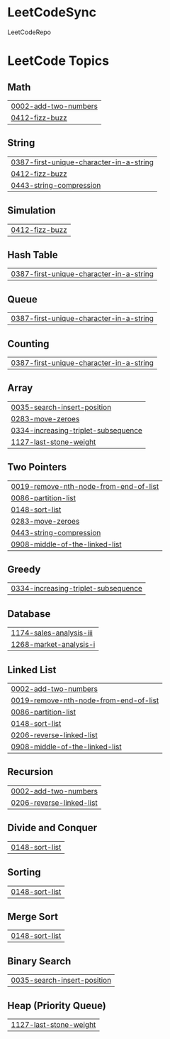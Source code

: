 # LeetCodeSync
LeetCodeRepo

<!---LeetCode Topics Start-->
# LeetCode Topics
## Math
|  |
| ------- |
| [0002-add-two-numbers](https://github.com/Enoch-Tadesse/LeetCodeSync/tree/master/0002-add-two-numbers) |
| [0412-fizz-buzz](https://github.com/Enoch-Tadesse/LeetCodeSync/tree/master/0412-fizz-buzz) |
## String
|  |
| ------- |
| [0387-first-unique-character-in-a-string](https://github.com/Enoch-Tadesse/LeetCodeSync/tree/master/0387-first-unique-character-in-a-string) |
| [0412-fizz-buzz](https://github.com/Enoch-Tadesse/LeetCodeSync/tree/master/0412-fizz-buzz) |
| [0443-string-compression](https://github.com/Enoch-Tadesse/LeetCodeSync/tree/master/0443-string-compression) |
## Simulation
|  |
| ------- |
| [0412-fizz-buzz](https://github.com/Enoch-Tadesse/LeetCodeSync/tree/master/0412-fizz-buzz) |
## Hash Table
|  |
| ------- |
| [0387-first-unique-character-in-a-string](https://github.com/Enoch-Tadesse/LeetCodeSync/tree/master/0387-first-unique-character-in-a-string) |
## Queue
|  |
| ------- |
| [0387-first-unique-character-in-a-string](https://github.com/Enoch-Tadesse/LeetCodeSync/tree/master/0387-first-unique-character-in-a-string) |
## Counting
|  |
| ------- |
| [0387-first-unique-character-in-a-string](https://github.com/Enoch-Tadesse/LeetCodeSync/tree/master/0387-first-unique-character-in-a-string) |
## Array
|  |
| ------- |
| [0035-search-insert-position](https://github.com/Enoch-Tadesse/LeetCodeSync/tree/master/0035-search-insert-position) |
| [0283-move-zeroes](https://github.com/Enoch-Tadesse/LeetCodeSync/tree/master/0283-move-zeroes) |
| [0334-increasing-triplet-subsequence](https://github.com/Enoch-Tadesse/LeetCodeSync/tree/master/0334-increasing-triplet-subsequence) |
| [1127-last-stone-weight](https://github.com/Enoch-Tadesse/LeetCodeSync/tree/master/1127-last-stone-weight) |
## Two Pointers
|  |
| ------- |
| [0019-remove-nth-node-from-end-of-list](https://github.com/Enoch-Tadesse/LeetCodeSync/tree/master/0019-remove-nth-node-from-end-of-list) |
| [0086-partition-list](https://github.com/Enoch-Tadesse/LeetCodeSync/tree/master/0086-partition-list) |
| [0148-sort-list](https://github.com/Enoch-Tadesse/LeetCodeSync/tree/master/0148-sort-list) |
| [0283-move-zeroes](https://github.com/Enoch-Tadesse/LeetCodeSync/tree/master/0283-move-zeroes) |
| [0443-string-compression](https://github.com/Enoch-Tadesse/LeetCodeSync/tree/master/0443-string-compression) |
| [0908-middle-of-the-linked-list](https://github.com/Enoch-Tadesse/LeetCodeSync/tree/master/0908-middle-of-the-linked-list) |
## Greedy
|  |
| ------- |
| [0334-increasing-triplet-subsequence](https://github.com/Enoch-Tadesse/LeetCodeSync/tree/master/0334-increasing-triplet-subsequence) |
## Database
|  |
| ------- |
| [1174-sales-analysis-iii](https://github.com/Enoch-Tadesse/LeetCodeSync/tree/master/1174-sales-analysis-iii) |
| [1268-market-analysis-i](https://github.com/Enoch-Tadesse/LeetCodeSync/tree/master/1268-market-analysis-i) |
## Linked List
|  |
| ------- |
| [0002-add-two-numbers](https://github.com/Enoch-Tadesse/LeetCodeSync/tree/master/0002-add-two-numbers) |
| [0019-remove-nth-node-from-end-of-list](https://github.com/Enoch-Tadesse/LeetCodeSync/tree/master/0019-remove-nth-node-from-end-of-list) |
| [0086-partition-list](https://github.com/Enoch-Tadesse/LeetCodeSync/tree/master/0086-partition-list) |
| [0148-sort-list](https://github.com/Enoch-Tadesse/LeetCodeSync/tree/master/0148-sort-list) |
| [0206-reverse-linked-list](https://github.com/Enoch-Tadesse/LeetCodeSync/tree/master/0206-reverse-linked-list) |
| [0908-middle-of-the-linked-list](https://github.com/Enoch-Tadesse/LeetCodeSync/tree/master/0908-middle-of-the-linked-list) |
## Recursion
|  |
| ------- |
| [0002-add-two-numbers](https://github.com/Enoch-Tadesse/LeetCodeSync/tree/master/0002-add-two-numbers) |
| [0206-reverse-linked-list](https://github.com/Enoch-Tadesse/LeetCodeSync/tree/master/0206-reverse-linked-list) |
## Divide and Conquer
|  |
| ------- |
| [0148-sort-list](https://github.com/Enoch-Tadesse/LeetCodeSync/tree/master/0148-sort-list) |
## Sorting
|  |
| ------- |
| [0148-sort-list](https://github.com/Enoch-Tadesse/LeetCodeSync/tree/master/0148-sort-list) |
## Merge Sort
|  |
| ------- |
| [0148-sort-list](https://github.com/Enoch-Tadesse/LeetCodeSync/tree/master/0148-sort-list) |
## Binary Search
|  |
| ------- |
| [0035-search-insert-position](https://github.com/Enoch-Tadesse/LeetCodeSync/tree/master/0035-search-insert-position) |
## Heap (Priority Queue)
|  |
| ------- |
| [1127-last-stone-weight](https://github.com/Enoch-Tadesse/LeetCodeSync/tree/master/1127-last-stone-weight) |
<!---LeetCode Topics End-->